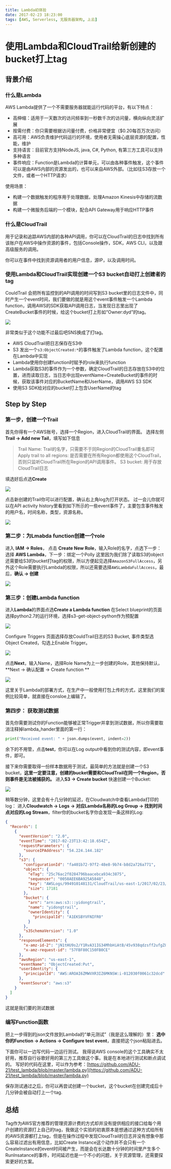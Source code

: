 ```yaml
---
title: Lambda初体验
date: 2017-02-23 18:23:00
tags: [AWS, Serverless, 无服务器架构, 上云]
---
```


# 使用Lambda和CloudTrail给新创建的bucket打上tag

## 背景介绍

### 什么是Lambda

AWS Lambda提供了一个不需要服务器就能运行代码的平台，有以下特点：

 - 高伸缩：适用于一天数次的访问频率到一秒数千次的访问量，横向纵向灵活扩展
 - 按需付费：你只需要根据访问量付费，价格非常便宜（$0.20每百万次访问）
 - 高可用：AWS负责维护代码运行的环境，使用者无需操心底层资源的配置，性能，维护
 - 支持语言：目前官方支持NodeJS, java, C#, Python, 有第三方工具可以支持多种语言
 - 事件响应：Function是Lambda的计算单元，可以由各种事件触发，这个事件可以是由AWS内部的资源发出的，也可以来自AWS外部。（比如往S3存放一个文件，或者一个HTTP请求）

使用场景：

 - 构建一个数据触发的程序用于处理数据，处理Amazon Kinesis中存储的流数据
 - 构建一个微服务后端的一个模块，配合API Gateway用于响应HTTP事件


### 什么是CloudTrail

用于记录和追踪AWS内部的各种API调用，你可以在CloudTrail的日志中找到所有该账户在AWS中操作资源的事件，包括Console操作，SDK，AWS CLI，以及跟高级服务的调用。

你可以在事件中找到资源调用者的用户信息，源IP，以及调用时间。

### 使用Lambda和CloudTrail实现创建一个S3 bucket自动打上创建者的tag

CouldTrail 会把所有监控到的API调用的时间写到S3 bucket里的日志文件中，同时产生一个event时间，我们要做的就是用这个event事件触发一个Lambda function，调用AWS的SDK获取API调用日志，当发现日志里出现了CreateBucket事件的时候，给这个bucket打上形如“Owner:dyd”的tag。

![](https://docs.aws.amazon.com/lambda/latest/dg/images/wt-cloudtrail-100.png)

非常类似于这个功能不过最后吧SNS换成了打tag。

 * AWS CloudTrail把日志保存在S3中
 * S3 发出一个`s3:ObjectCreated:*`的事件触发了Lambda function，这个配置在Lambda中实现
 * Lambda使用你创建function时赋予的role来执行function
 * Lambda获取S3的事件作为一个参数，确定CloudTrail的日志存放在S3中的位置，进而读取日志，当日志中出现eventName=CreateBucket的事件的时候，获取该事件对应的BucketName和UserName，调用AWS S3 SDK
 * 使用S3 SDK给对应的bucket打上包含UserName的tag

## Step by Step

### 第一步，创建一个Trail

首先你得有一个AWS账号，选择一个Region，进入CloudTrail的界面。
选择左侧**Trail -> Add new Tail**，填写如下信息

> Trail Name: Trail的名字，只需要不于同Region的CloudTrail重名即可
> Apply trail to all regions: 是否需要在所有Region都使用这个CloudTrail，否则只监听CloudTrail所在Region的API调用事件。
> S3 bucket: 用于存放CloudTrail日志

填选好后点选**Create**

![](/images/Create_CloudTrail.png)

点击新创建的Trail你可以进行配置，确认右上角log为打开状态。
过一会儿你就可以在API activity history里看到如下所示的一些event事件了，主要包含事件触发的用户名，时间名称，类型，资源名称。

![](/images/CloudTrail_events.png)

### 第二步：为Lmabda function创建一个role

进入 **IAM -> Roles**， 点击 **Create New Role**，输入Role的名字，点选下一步：
选择 **AWS Lambda**，下一步：绑定一个Polly
这里因为我们除了读取S3的object还需要给S3的bucket打tag的权限，所以方便起见选择`AmazonS3FullAccess`，另外这个Role需要执行Lambda的权限，所以还需要选择`AWSLambdaFullAccess`，最后，**确认 -> 创建**

![](/images/Create_Lambda_Role.png)

### 第三步：创建Lambda function

进入**Lambda**的界面点选**Create a Lambda function**
在Select blueprint的页面选择python2.7的运行环境，选择s3-get-object-python作为预配置

![](/images/Create_Lambda_Select_Blueprint.png)

Configure Triggers 页面选择存放CouldTrail日志的S3 Bucket, 事件类型选 Object Created，勾选上Enable Trigger。

![](/images/Create_Lambda_Configure_Triggers.png)

点击**Next**，输入Name，选择Role Name为上一步创建的Role，其他保持默认，**Next -> 确认配置 -> Create function **

![](/images/Create_Lambda_Review.png)

这里关于Lambda的部署方式，在生产中一般使用打包上传的方式，这里我们的案例比较简单，就直接在consloe上编辑了。

### 第四步： 获取测试数据

首先你需要测试你的Function能够被正常Trigger并拿到测试数据，所以你需要取消注释掉lambda_hander里面的第一行：

```python
print("Received event: " + json.dumps(event, indent=2))
```
余下的不用管，点击**test**，你可以在Log output中看到你的测试内容，即event事件，即可。

接下来你需要取得一份样本数据用于测试，最简单的方法就是创建一个S3 bucket，**这里一定要注意，创建的bucket需要和CloudTrail在同一个Region，否则事件是无法被捕获的。**
进入**S3 -> Create bucket** 快速创建一个Bucket:

![](/images/Create_S3_Bucket.png)

稍等数分钟，这里会有十几分钟的延迟，在Cloudwatch中查看Lambda打印的log：
进入**Cloudwatch -> Logs -> 对应Lambda名称的Log Group -> 找到时间点对应的Log Stream**，filter你的bucket名字你会发现一条这样的Log:

```json
{
  "Records": [
    {
      "eventVersion": "2.0",
      "eventTime": "2017-02-23T13:42:18.654Z",
      "requestParameters": {
        "sourceIPAddress": "54.224.144.182"
      },
      "s3": {
        "configurationId": "fa401b72-97f2-48e8-9b74-b8d2a726a771",
        "object": {
          "eTag": "25c76ac2f0284796baacebca934c3875",
          "sequencer": "0058AEE6BA925A5848",
          "key": "AWSLogs/994910148131/CloudTrail/us-east-1/2017/02/23/994910148131_CloudTrail_us-east-1_20170223T1340Z_nIJHY6wtS6EQRUtz.json.gz",
          "size": 17181
        },
        "bucket": {
          "arn": "arn:aws:s3:::yidongtrail",
          "name": "yidongtrail",
          "ownerIdentity": {
            "principalId": "A1EKSBYVFNIFR0"
          }
        },
        "s3SchemaVersion": "1.0"
      },
      "responseElements": {
        "x-amz-id-2": "jN1tHU9s2/Y1RvA31IG34MhbHiAtB/45v938qdzsff2ufgZ8v5osNCcPKNWVrlnuh4qTs/J0odg=",
        "x-amz-request-id": "57FBF80C150FB0CE"
      },
      "awsRegion": "us-east-1",
      "eventName": "ObjectCreated:Put",
      "userIdentity": {
        "principalId": "AWS:AROAI6ZMWVXR3IZ6MKNSW:i-012030f0061c32dcd"
      },
      "eventSource": "aws:s3"
    }
  ]
}
```
这就是我们要的测试数据

### 编写Function函数

把上一步得到的json文件放到Lambda的“单元测试”（我是这么理解的）里：
**选中你的Function -> Actions -> Configure test event**，直接把这个json粘贴进去。

下面你可以一边写代码一边运行测试。
我得说AWS console的这个工具确实不太好用，推荐自行谷歌好用的第三方工具做这个事。我是在本地进行测试和断点调试的。
写好的代码在这里，可以作为参考：[https://github.com/ADU-21/test_lambda/blob/master/lambda.py](https://github.com/ADU-21/test_lambda/blob/master/lambda.py)

保存测试通过之后，你可以再尝试创建一个bucket，这个bucket在创建完成后十几分钟会被自动打上一个tag.

## 总结

Tag作为AWS官方推荐的管理资源计费的方式却并没有提供相应的接口给每个用户创建的资源打上自己的tag，我做这个实验的初衷原本是想通过这种方式给所有的AWS资源都打上tag，但是在操作过程中发现CloudTrail的日志并没有想象中那么容易过滤出有用信息，比如Create Instance这个动作并不会只有一个CreateInstance的event时间被产生，而是会在长达数十分钟的时间里产生多个RunInsatance的事件，时间延迟也是一个不小的问题，关于资源管理，还需要探索更好的方案。
